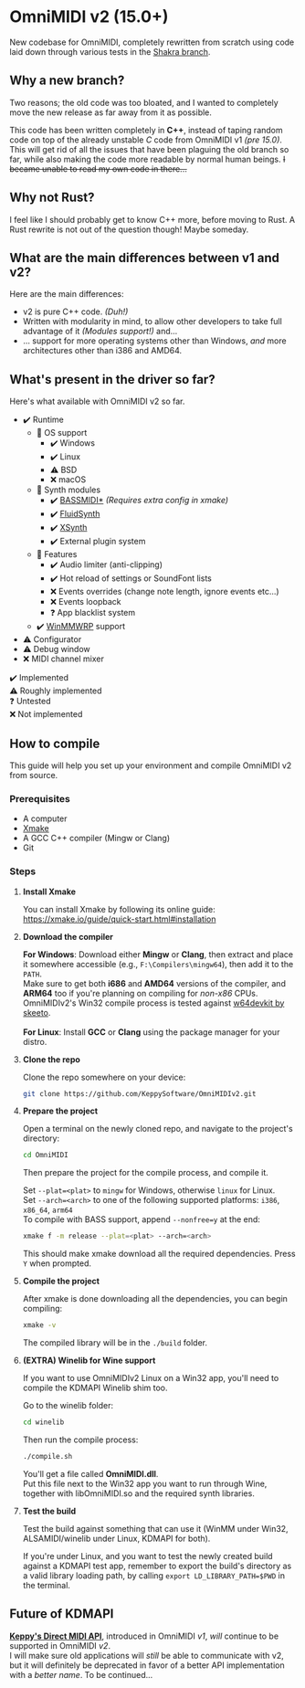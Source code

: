 # OmniMIDI v2 (15.0+)
New codebase for OmniMIDI, completely rewritten from scratch using code laid down through various tests in the [Shakra branch](https://github.com/KaleidonKep99/ShakraDrv).

## Why a new branch?
Two reasons; the old code was too bloated, and I wanted to completely move the new release as far away from it as possible.

This code has been written completely in **C++**, instead of taping random code on top of the already unstable *C* code from OmniMIDI v1 *(pre 15.0)*. This will get rid of all the issues that have been plaguing the old branch so far, while also making the code more readable by normal human beings. ~~I became unable to read my own code in there...~~

## Why not Rust?
I feel like I should probably get to know C++ more, before moving to Rust. A Rust rewrite is not out of the question though! Maybe someday.

## What are the main differences between v1 and v2?
Here are the main differences:
- v2 is pure C++ code. *(Duh!)*
- Written with modularity in mind, to allow other developers to take full advantage of it *(Modules support!)* and... 
- ... support for more operating systems other than Windows, *and* more architectures other than i386 and AMD64.

## What's present in the driver so far?
Here's what available with OmniMIDI v2 so far.
- ✔️ Runtime
   - 🔽 OS support
      - ✔️ Windows
      - ✔️ Linux
      - ⚠️ BSD
      - ❌ macOS
   - 🔽 Synth modules
      - ✔️ [BASSMIDI*](https://www.un4seen.com/bass.html) *(Requires extra config in xmake)*
      - ✔️ [FluidSynth](https://github.com/FluidSynth/fluidsynth)
      - ✔️ [XSynth](https://github.com/arduano/xsynth)
      - ✔️ External plugin system
   - 🔽 Features
      - ✔️ Audio limiter (anti-clipping)
      - ✔️ Hot reload of settings or SoundFont lists
      - ❌ Events overrides (change note length, ignore events etc...)
      - ❌ Events loopback
      - ❓ App blacklist system
   - ✔️ [WinMMWRP](https://github.com/KeppySoftware/WinMMWRP) support
- ⚠️ Configurator
- ⚠️ Debug window
- ❌ MIDI channel mixer

✔️ Implemented<br>
⚠️ Roughly implemented<br>
❓ Untested<br>
❌ Not implemented<br>

## How to compile
This guide will help you set up your environment and compile OmniMIDI v2 from source.

### Prerequisites

- A computer
- [Xmake](https://xmake.io/#/home)
- A GCC C++ compiler (Mingw or Clang)
- Git

### Steps

1. **Install Xmake**

   You can install Xmake by following its online guide: https://xmake.io/guide/quick-start.html#installation

2. **Download the compiler**

   **For Windows**: Download either **Mingw** or **Clang**, then extract and place it somewhere accessible (e.g., `F:\Compilers\mingw64`), then add it to the `PATH`.<br>
   Make sure to get both **i686** and **AMD64** versions of the compiler, and **ARM64** too if you're planning on compiling for *non-x86* CPUs.<br>
   OmniMIDIv2's Win32 compile process is tested against [w64devkit by skeeto](https://github.com/skeeto/w64devkit).<br><br>
   **For Linux**: Install **GCC** or **Clang** using the package manager for your distro.

3. **Clone the repo**

   Clone the repo somewhere on your device:

   ```sh
   git clone https://github.com/KeppySoftware/OmniMIDIv2.git
   ```

4. **Prepare the project**

   Open a terminal on the newly cloned repo, and navigate to the project's directory:

   ```sh
   cd OmniMIDI
   ```

   Then prepare the project for the compile process, and compile it.
   
   Set `--plat=<plat>` to `mingw` for Windows, otherwise `linux` for Linux.<br>
   Set `--arch=<arch>` to one of the following supported platforms: `i386`, `x86_64`, `arm64`<br>
   To compile with BASS support, append `--nonfree=y` at the end:

   ```sh
   xmake f -m release --plat=<plat> --arch=<arch>
   ```

   This should make xmake download all the required dependencies. Press `Y` when prompted.<br>

5. **Compile the project**

   After xmake is done downloading all the dependencies, you can begin compiling:

   ```sh
   xmake -v
   ```

   The compiled library will be in the `./build` folder.

6. **__(EXTRA)__ Winelib for Wine support**

   If you want to use OmniMIDIv2 Linux on a Win32 app, you'll need to compile the KDMAPI Winelib shim too.

   Go to the winelib folder:
   ```sh
   cd winelib
   ```

   Then run the compile process:
   ```sh
   ./compile.sh
   ```

   You'll get a file called **OmniMIDI.dll**.<br>
   Put this file next to the Win32 app you want to run through Wine, together with libOmniMIDI.so and the required synth libraries.

7. **Test the build**

   Test the build against something that can use it (WinMM under Win32, ALSAMIDI/winelib under Linux, KDMAPI for both).

   If you're under Linux, and you want to test the newly created build against a KDMAPI test app, remember to export the build's directory as a valid library loading path, by calling `export LD_LIBRARY_PATH=$PWD` in the terminal.

## Future of KDMAPI
[**Keppy's Direct MIDI API**](https://github.com/KeppySoftware/OmniMIDI/blob/master/DeveloperContent/KDMAPI.md), introduced in OmniMIDI *v1*, *will* continue to be supported in OmniMIDI *v2*.
<br />
I will make sure old applications will *still* be able to communicate with v2, but it will definitely be deprecated in favor of a better API implementation with a *better name*. To be continued...